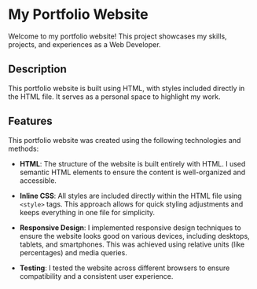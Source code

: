 # My Portfolio Website

Welcome to my portfolio website! This project showcases my skills, projects, and experiences as a Web Developer.

## Description

This portfolio website is built using HTML, with styles included directly in the HTML file.  It serves as a personal space to highlight my work.

## Features

This portfolio website was created using the following technologies and methods:

- **HTML**: The structure of the website is built entirely with HTML. I used semantic HTML elements to ensure the content is well-organized and accessible.
  
- **Inline CSS**: All styles are included directly within the HTML file using `<style>` tags. This approach allows for quick styling adjustments and keeps everything in one file for simplicity.

- **Responsive Design**: I implemented responsive design techniques to ensure the website looks good on various devices, including desktops, tablets, and smartphones. This was achieved using relative units (like percentages) and media queries.
  
- **Testing**: I tested the website across different browsers to ensure compatibility and a consistent user experience.
